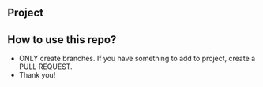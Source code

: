 ## Project


## How to use this repo?
- ONLY create branches. If you have something to add to project, create a PULL REQUEST.
- Thank you!


